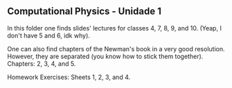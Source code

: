 ## Computational Physics - Unidade 1 

In this folder one finds slides' lectures for classes 4, 7, 8, 9, and 10. (Yeap, I don't have 5 and 6, idk why).

One can also find chapters of the Newman's book in a very good resolution. However, they are separated (you know how to stick them together). Chapters: 2, 3, 4, and 5. 

Homework Exercises: Sheets 1, 2, 3, and 4. 
